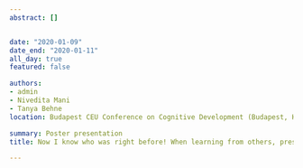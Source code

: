 ```yaml
---
abstract: []


date: "2020-01-09"
date_end: "2020-01-11"
all_day: true
featured: false

authors:
- admin
- Nivedita Mani
- Tanya Behne
location: Budapest CEU Conference on Cognitive Development (Budapest, Hungary)

summary: Poster presentation
title: Now I know who was right before! When learning from others, preschoolers consider subsequent cues of informant reliability

---
```

